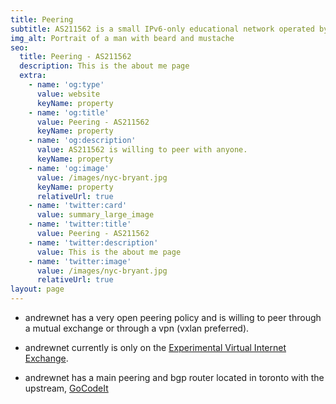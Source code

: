 ```yaml
---
title: Peering
subtitle: AS211562 is a small IPv6-only educational network operated by Andrew Asciutto.
img_alt: Portrait of a man with beard and mustache
seo:
  title: Peering - AS211562
  description: This is the about me page
  extra:
    - name: 'og:type'
      value: website
      keyName: property
    - name: 'og:title'
      value: Peering - AS211562
      keyName: property
    - name: 'og:description'
      value: AS211562 is willing to peer with anyone.
      keyName: property
    - name: 'og:image'
      value: /images/nyc-bryant.jpg
      keyName: property
      relativeUrl: true
    - name: 'twitter:card'
      value: summary_large_image
    - name: 'twitter:title'
      value: Peering - AS211562
    - name: 'twitter:description'
      value: This is the about me page
    - name: 'twitter:image'
      value: /images/nyc-bryant.jpg
      relativeUrl: true
layout: page
---
```

*   andrewnet has a very open peering policy and is willing to peer through a mutual exchange or through a vpn (vxlan preferred).

<!---->

*   andrewnet currently is only on the [Experimental Virtual Internet Exchange](https://evix.org/).



*   andrewnet has a main peering and bgp router located in toronto with the upstream, [GoCodeIt](https://bgp.he.net/AS62513)

